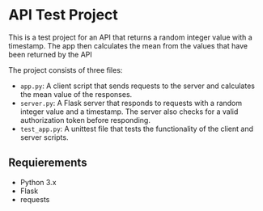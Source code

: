 # API Test Project

This is a test project for an API that returns a random integer value with a timestamp.
The app then calculates the mean from the values that have been returned by the API

The project consists of three files:

- `app.py`: A client script that sends requests to the server and calculates the mean value of the responses.
- `server.py`: A Flask server that responds to requests with a random integer value and a timestamp. The server also checks for a valid authorization token before responding.
- `test_app.py`: A unittest file that tests the functionality of the client and server scripts.

## Requierements

- Python 3.x
- Flask
- requests
